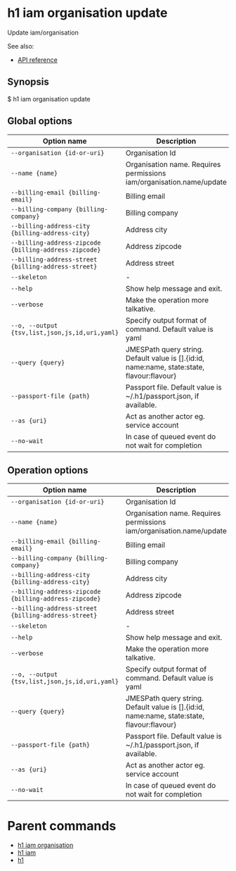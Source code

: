 
# h1 iam organisation update

Update iam/organisation

See also:

* [API reference](https://api.hyperone.com/v2/docs#operation/iam_organisation_update)

## Synopsis

$ h1 iam organisation update <options>

## Global options

| Option name                                               | Description                                                                                    |
| --------------------------------------------------------- | ---------------------------------------------------------------------------------------------- |
| ```--organisation {id-or-uri}```                          | Organisation Id                                                                                |
| ```--name {name}```                                       | Organisation name. Requires permissions iam/organisation.name/update                           |
| ```--billing-email {billing-email}```                     | Billing email                                                                                  |
| ```--billing-company {billing-company}```                 | Billing company                                                                                |
| ```--billing-address-city {billing-address-city}```       | Address city                                                                                   |
| ```--billing-address-zipcode {billing-address-zipcode}``` | Address zipcode                                                                                |
| ```--billing-address-street {billing-address-street}```   | Address street                                                                                 |
| ```--skeleton```                                          | -                                                                                              |
| ```--help```                                              | Show help message and exit.                                                                    |
| ```--verbose```                                           | Make the operation more talkative.                                                             |
| ```--o, --output {tsv,list,json,js,id,uri,yaml}```        | Specify output format of command. Default value is yaml                                        |
| ```--query {query}```                                     | JMESPath query string. Default value is [].\{id:id, name:name, state:state, flavour:flavour\}  |
| ```--passport-file {path}```                              | Passport file. Default value is ~/.h1/passport.json, if available.                             |
| ```--as {uri}```                                          | Act as another actor eg. service account                                                       |
| ```--no-wait```                                           | In case of queued event do not wait for completion                                             |

## Operation options

| Option name                                               | Description                                                                                    |
| --------------------------------------------------------- | ---------------------------------------------------------------------------------------------- |
| ```--organisation {id-or-uri}```                          | Organisation Id                                                                                |
| ```--name {name}```                                       | Organisation name. Requires permissions iam/organisation.name/update                           |
| ```--billing-email {billing-email}```                     | Billing email                                                                                  |
| ```--billing-company {billing-company}```                 | Billing company                                                                                |
| ```--billing-address-city {billing-address-city}```       | Address city                                                                                   |
| ```--billing-address-zipcode {billing-address-zipcode}``` | Address zipcode                                                                                |
| ```--billing-address-street {billing-address-street}```   | Address street                                                                                 |
| ```--skeleton```                                          | -                                                                                              |
| ```--help```                                              | Show help message and exit.                                                                    |
| ```--verbose```                                           | Make the operation more talkative.                                                             |
| ```--o, --output {tsv,list,json,js,id,uri,yaml}```        | Specify output format of command. Default value is yaml                                        |
| ```--query {query}```                                     | JMESPath query string. Default value is [].\{id:id, name:name, state:state, flavour:flavour\}  |
| ```--passport-file {path}```                              | Passport file. Default value is ~/.h1/passport.json, if available.                             |
| ```--as {uri}```                                          | Act as another actor eg. service account                                                       |
| ```--no-wait```                                           | In case of queued event do not wait for completion                                             |

# Parent commands

* [h1 iam organisation](./../README.md)
* [h1 iam](./../../README.md)
* [h1](./../../../README.md)
